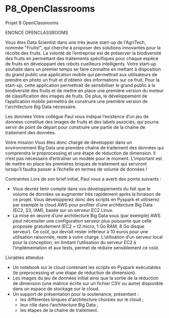 # P8_OpenClassrooms
Projet 8 OpenClassrooms

ENONCE OPENCLASSROOMS

Vous êtes Data Scientist dans une très jeune start-up de l'AgriTech, nommée  "Fruits!", qui cherche à proposer des solutions innovantes pour la récolte des fruits.
La volonté de l’entreprise est de préserver la biodiversité des fruits en permettant des traitements spécifiques pour chaque espèce de fruits en développant des robots cueilleurs intelligents.
Votre start-up souhaite dans un premier temps se faire connaître en mettant à disposition du grand public une application mobile qui permettrait aux utilisateurs de prendre en photo un fruit et d'obtenir des informations sur ce fruit.
Pour la start-up, cette application permettrait de sensibiliser le grand public à la biodiversité des fruits et de mettre en place une première version du moteur de classification des images de fruits.
De plus, le développement de l’application mobile permettra de construire une première version de l'architecture Big Data nécessaire.

Les données
Votre collègue Paul vous indique l’existence d’un jeu de données constitué des images de fruits et des labels associés, qui pourra servir de point de départ pour construire une partie de la chaîne de traitement des données.

Votre mission
Vous êtes donc chargé de développer dans un environnement Big Data une première chaîne de traitement des données qui comprendra le preprocessing et une étape de réduction de dimension.
Il n’est pas nécessaire d’entraîner un modèle pour le moment.
L’important est de mettre en place les premières briques de traitement qui serviront lorsqu’il faudra passer à l’échelle en termes de volume de données !

Contraintes
Lors de son brief initial, Paul vous a averti des points suivants :
- Vous devrez tenir compte dans vos développements du fait que le volume de données va augmenter très rapidement après la livraison de ce projet. Vous développerez donc des scripts en Pyspark et utiliserez par exemple le cloud AWS pour profiter d’une architecture Big Data (EC2, S3, IAM), basée sur un serveur EC2 Linux.
- La mise en œuvre d’une architecture Big Data sous (par exemple) AWS peut nécessiter une configuration serveur plus puissante que celle proposée gratuitement (EC2 = t2.micro, 1 Go RAM, 8 Go disque serveur).
Ce coût, qui devrait rester inférieur à 10 euros pour une utilisation raisonnée, reste à votre charge. L’utilisation d’un serveur local pour la conception, en limitant l’utilisation du serveur EC2 à l’implémentation et aux tests, permet de réduire sensiblement ce coût.

Livrables attendus
- Un notebook sur le cloud contenant les scripts en Pyspark exécutables (le preprocessing et une étape de réduction de dimension).
- Les images du jeu de données initial ainsi que la sortie de la réduction de dimension (une matrice écrite sur un fichier CSV ou autre) disponible dans un espace de stockage sur le cloud.
- Un support de présentation pour la soutenance, présentant :
    - les différentes briques d'architecture choisies sur le cloud ;
    - leur rôle dans l’architecture Big Data ;
    - les étapes de la chaîne de traitement.
